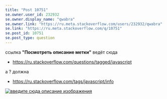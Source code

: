 ```yaml
---
title: "Post 10751"
se.owner.user_id: 232932
se.owner.display_name: "qwabra"
se.owner.link: "https://ru.meta.stackoverflow.com/users/232932/qwabra"
se.link: "https://ru.meta.stackoverflow.com/q/10751"
se.post_id: 10751
se.post_type: question
---
```

<p>ссылка <strong>&quot;Посмотреть описание метки&quot;</strong> ведёт сюда</p>
<ul>
<li><a href="https://ru.stackoverflow.com/questions/tagged/javascript">https://ru.stackoverflow.com/questions/tagged/javascript</a></li>
</ul>
<p>а ? должна</p>
<ul>
<li><a href="https://ru.stackoverflow.com/tags/javascript/info">https://ru.stackoverflow.com/tags/javascript/info</a></li>
</ul>
<p><a href="https://i.stack.imgur.com/Ad8O9.png" rel="nofollow noreferrer"><img src="https://i.stack.imgur.com/Ad8O9.png" alt="введите сюда описание изображения" /></a></p>
